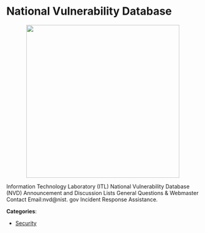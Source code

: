 # National Vulnerability Database
<p align="center">
    <img width="400" src="https://raw.githubusercontent.com/apis-list/apis-list/apis/national-vulnerability-database/logo_256x256.png" />
</p>

Information Technology Laboratory (ITL) National Vulnerability Database (NVD) Announcement and Discussion Lists General Questions & Webmaster Contact Email:nvd@nist. gov Incident Response Assistance.



**Categories**:
- [Security](https://github.com/apis-list/apis-list#security)




